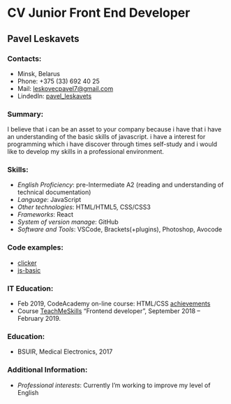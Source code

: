   # CV Junior Front End Developer  
  ## Pavel Leskavets  
  ### Contacts:  
+ Minsk, Belarus
+ Phone: +375 (33) 692 40 25
+ Mail: [leskovecpavel7@gmail.com](leskovecpavel7@gmail.com)
+ LindedIn: [pavel_leskavets](https://www.linkedin.com/in/павел-лесковец-9465bb170/) 
### Summary:  
I believe that i can be an asset to your company because i have  that i have an understanding of the basic skills of javascript. i have a interest for programming which i have  discover  through times self-study and i would like to develop my skills in a professional environment. 
### Skills:  
+ *English Proficiency*: pre-Intermediate A2 (reading and understanding of technical documentation)
+ *Language*: JavaScript 
+ *Other technologies*: HTML/HTML5, CSS/CSS3 
+ *Frameworks*: React 
+ *System of version manage*: GitHub 
+ *Software and Tools*: VSCode, Brackets(+plugins), Photoshop, Avocode 
### Code examples:  
+ [clicker](https://github.com/pavel-leskavets/react-app)
+ [js-basic](https://github.com/pavel-leskavets/forAlex) 
### IT Education: 
+ Feb 2019, CodeAcademy on-line course:
HTML/CSS [achievements](https://www.codecademy.com/users/leskovecpavel71814545103/achievements)
+ Course [TeachMeSkills](https://teachmeskills.by/full-fe-40?utm_source=google&utm_medium=cpc&utm_campaign=S%20%7C%20JavaScript%20%7C%20Базовый&utm_term=%2Bкурсы%20%2Bjavascript%20в%20%2Bминске&gclid=EAIaIQobChMIipXyjoWx3AIVxU0YCh1EOQ9lEAAYASAAEgKtuvD_BwE) “Frontend developer”, September 2018 – February 2019. 
### Education:
+ BSUIR, Medical Electronics, 2017 
### Additional Information:
+ *Professional interests*: Currently I’m working to improve my level of English   